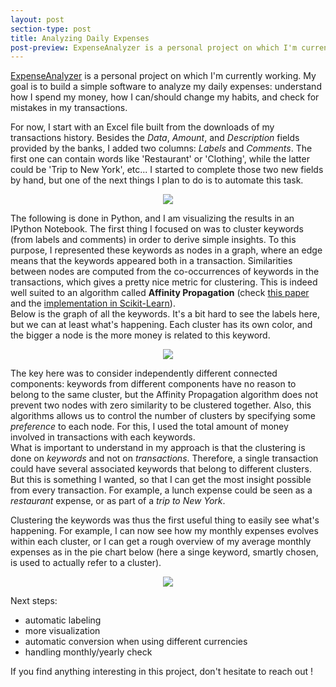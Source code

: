 ```yaml
---
layout: post
section-type: post
title: Analyzing Daily Expenses
post-preview: ExpenseAnalyzer is a personal project on which I'm currently working. My goal is to build a simple software to analyze my daily expenses&#58; understand how I spend my money, how I can should change my habits, and check for mistakes in my transactions.
---
```

[ExpenseAnalyzer](https://github.com/sds-dubois/ExpenseAnalyzer) is a personal project on which I'm currently working. My goal is to build a simple software to analyze my daily expenses: understand how I spend my money, how I can/should change my habits, and check for mistakes in my transactions.  

For now, I start with an Excel file built from the downloads of my transactions history. Besides the *Data*, *Amount*, and *Description* fields provided by the banks, I added two columns: *Labels* and *Comments*. The first one can contain words like 'Restaurant' or 'Clothing', while the latter could be 'Trip to New York', etc... I started to complete those two new fields by hand, but one of the next things I plan to do is to automate this task.
<center><img src="https://sds-dubois.github.io/img/projects/ExpenseAnalyzer_Data.png"></img></center>  

The following is done in Python, and I am visualizing the results in an IPython Notebook. The first thing I focused on was to cluster keywords (from labels and comments) in order to derive simple insights. To this purpose, I represented these keywords as nodes in a graph, where an edge means that the keywords appeared both in a transaction. Similarities between nodes are computed from the co-occurrences of keywords in the transactions, which gives a pretty nice metric for clustering. This is indeed well suited to an algorithm called **Affinity Propagation** (check [this paper](http://www.psi.toronto.edu/affinitypropagation/FreyDueckScience07.pdf) and the [implementation in Scikit-Learn](http://scikit-learn.org/stable/modules/generated/sklearn.cluster.affinity_propagation.html)).  
Below is the graph of all the keywords. It's a bit hard to see the labels here, but we can at least what's happening. Each cluster has its own color, and the bigger a node is the more money is related to this keyword.  
<center><img src="https://sds-dubois.github.io/img/projects/ExpenseAnalyzer_Graph.png"></img></center>  

The key here was to consider independently different connected components: keywords from different components have no reason to belong to the same cluster, but the Affinity Propagation algorithm does not prevent two nodes with zero similarity to be clustered together. Also, this algorithms allows us to control the number of clusters by specifying some *preference* to each node. For this, I used the total amount of money involved in transactions with each keywords.  
What is important to understand in my approach is that the clustering is done on *keywords* and not on *transactions*. Therefore, a single transaction could have several associated keywords that belong to different clusters. But this is something I wanted, so that I can get the most insight possible from every transaction. For example, a lunch expense could be seen as a *restaurant* expense, or as part of a *trip to New York*.  

Clustering the keywords was thus the first useful thing to easily see what's happening. For example, I can now see how my monthly expenses evolves within each cluster, or I can get a rough overview of my average monthly expenses as in the pie chart below (here a singe keyword, smartly chosen, is used to actually refer to a cluster).
<center><img src="https://sds-dubois.github.io/img/projects/ExpenseAnalyzer_Pie.png"></img></center>  

Next steps:  
- automatic labeling  
- more visualization  
- automatic conversion when using different currencies  
- handling monthly/yearly check  

If you find anything interesting in this project, don't hesitate to reach out ! 
